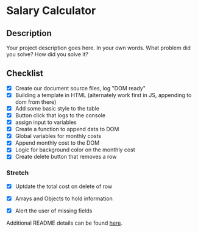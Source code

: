 # Salary Calculator

## Description

Your project description goes here. In your own words. What problem did you solve? How did you solve it?

## Checklist 

- [x] Create our document source files, log "DOM ready"
- [x] Building a template in HTML (alternately work first in JS, appending to dom from there)
- [x] Add some basic style to the table
- [x] Button click that logs to the console
- [x] assign input to variables
- [x] Create a function to append data to DOM
- [x] Global variables for monthly costs
- [x] Append monthly cost to the DOM
- [x] Logic for background color on the monthly cost
- [x] Create delete button that removes a row

### Stretch

- [x] Uptdate the total cost on delete of row
- [x] Arrays and Objects to hold information
- [x] Alert the user of missing fields


Additional README details can be found [here](https://github.com/PrimeAcademy/readme-template/blob/master/README.md).
